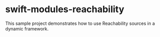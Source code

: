 # swift-modules-reachability
This sample project demonstrates how to use Reachability sources in a dynamic framework.
